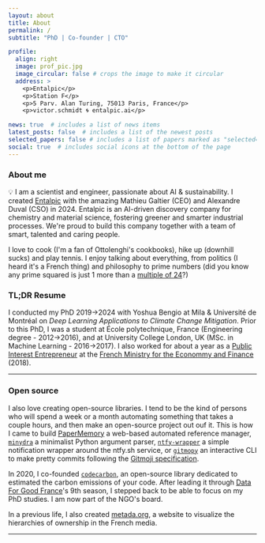 ```yaml
---
layout: about
title: About
permalink: /
subtitle: "PhD | Co-founder | CTO"

profile:
  align: right
  image: prof_pic.jpg
  image_circular: false # crops the image to make it circular
  address: >
    <p>Entalpic</p>
    <p>Station F</p>
    <p>5 Parv. Alan Turing, 75013 Paris, France</p>
    <p>victor.schmidt 🌀 entalpic.ai</p>

news: true  # includes a list of news items
latest_posts: false  # includes a list of the newest posts
selected_papers: false # includes a list of papers marked as "selected={true}"
social: true  # includes social icons at the bottom of the page
---
```


### About me

💡 I am a scientist and engineer, passionate about AI & sustainability. I created [Entalpic](https://entalpic.ai) with the amazing Mathieu Galtier (CEO) and Alexandre Duval (CSO) in 2024. Entalpic is an AI-driven discovery company for chemistry and material science, fostering greener and smarter industrial processes. We're proud to build this company together with a team of smart, talented and caring people.

I love to cook (I'm a fan of Ottolenghi's cookbooks), hike up (downhill sucks) and play tennis. I enjoy talking about everything, from politics (I heard it's a French thing) and philosophy to prime numbers (did you know any prime squared is just 1 more than a [multiple of 24](https://www.youtube.com/watch?v=ZMkIiFs35HQ)?)


### TL;DR Resume

I conducted my PhD 2019→2024 with Yoshua Bengio at Mila & Université de Montréal on *Deep Learning Applications to Climate Change Mitigation*. Prior to this PhD, I was a student at École polytechnique, France (Engineering degree - 2012→2016), and at University College London, UK (MSc. in Machine Learning - 2016→2017). I also worked for about a year as a [Public Interest Entrepreneur](https://eig.etalab.gouv.fr/) at the [French Ministry for the Econommy and Finance](https://eig.etalab.gouv.fr/defis/hopkins/) (2018).

---

### Open source

I also love creating open-source libraries. I tend to be the kind of persons who will spend a week or a month automating something that takes a couple hours, and then make an open-source project out ouf it. This is how I came to build [PaperMemory](https://github.com/vict0rsch/PaperMemory) a web-based automated reference manager, [`minydra`](https://github.com/vict0rsch/minydra) a minimalist Python argument parser, [`ntfy-wrapper`](https://github.com/vict0rsch/ntfy-wrapper) a simple notification wrapper around the ntfy.sh service, or [`gitmopy`](https://github.com/vict0rsch/gitmopy) an interactive CLI to make pretty commits following the [Gitmoji specification](https://gitmoji.dev/specification).

In 2020, I co-founded [`codecarbon`](https://github.com/mlco2/codedcarbon), an open-source library dedicated to estimated the carbon emissions of your code. After leading it through [Data For Good France](https://dataforgood.fr/projects/codecarbon/)'s 9th season, I stepped back to be able to focus on my PhD studies. I am now part of the NGO's board.

In a previous life, I also created [metada.org](https://metada.org/), a website to visualize the hierarchies of ownership in the French media.

---
